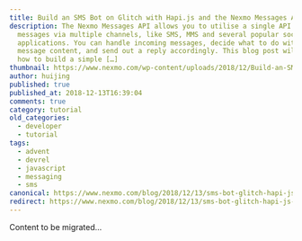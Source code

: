 ```yaml
---
title: Build an SMS Bot on Glitch with Hapi.js and the Nexmo Messages API
description: The Nexmo Messages API allows you to utilise a single API to send
  messages via multiple channels, like SMS, MMS and several popular social chat
  applications. You can handle incoming messages, decide what to do with the
  message content, and send out a reply accordingly. This blog post will cover
  how to build a simple […]
thumbnail: https://www.nexmo.com/wp-content/uploads/2018/12/Build-an-SMS-bot-on-Glitch-with-Hapi.js-and-the-Nexmo-Messages-API.png
author: huijing
published: true
published_at: 2018-12-13T16:39:04
comments: true
category: tutorial
old_categories:
  - developer
  - tutorial
tags:
  - advent
  - devrel
  - javascript
  - messaging
  - sms
canonical: https://www.nexmo.com/blog/2018/12/13/sms-bot-glitch-hapi-js-nexmo-messages-api-dr
redirect: https://www.nexmo.com/blog/2018/12/13/sms-bot-glitch-hapi-js-nexmo-messages-api-dr
---
```

Content to be migrated...